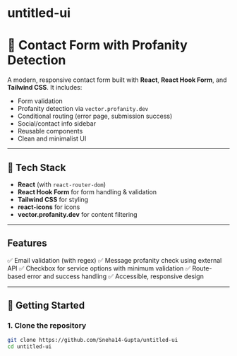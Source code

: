 # untitled-ui

# 📨 Contact Form with Profanity Detection

A modern, responsive contact form built with **React**, **React Hook Form**, and **Tailwind CSS**. It includes:

- Form validation
- Profanity detection via `vector.profanity.dev`
- Conditional routing (error page, submission success)
- Social/contact info sidebar
- Reusable components
- Clean and minimalist UI

---

## 🔧 Tech Stack

- **React** (with `react-router-dom`)
- **React Hook Form** for form handling & validation
- **Tailwind CSS** for styling
- **react-icons** for icons
- **vector.profanity.dev** for content filtering

---

## Features
✅ Email validation (with regex)
✅ Message profanity check using external API
✅ Checkbox for service options with minimum validation
✅ Route-based error and success handling
✅ Accessible, responsive design


---

## 🚀 Getting Started

### 1. Clone the repository
```bash
git clone https://github.com/Sneha14-Gupta/untitled-ui
cd untitled-ui